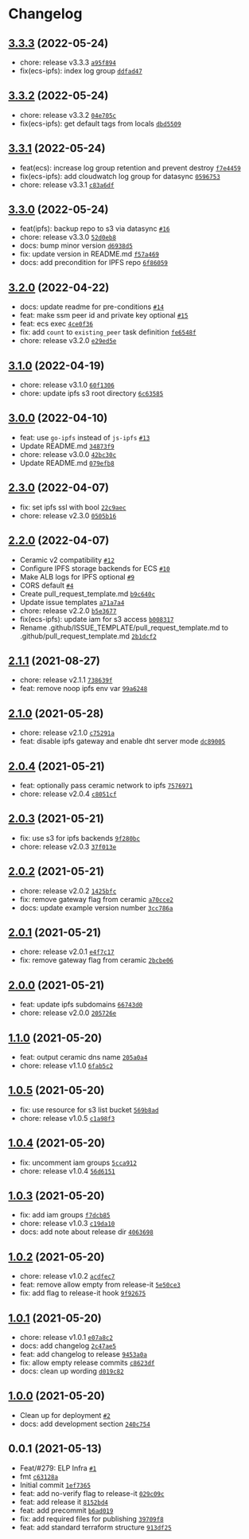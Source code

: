 # Changelog

## [3.3.3](https://github.com/Jackieyewang/terraform-aws-ceramic/compare/3.3.2...3.3.3) (2022-05-24)

- chore: release v3.3.3 [`a95f894`](https://github.com/Jackieyewang/terraform-aws-ceramic/commit/a95f894d3861ba8f296f094717fa7451dfc9d333)
- fix(ecs-ipfs): index log group [`ddfad47`](https://github.com/Jackieyewang/terraform-aws-ceramic/commit/ddfad47c410e5c47010bf3264b071bdf32baecd1)

## [3.3.2](https://github.com/Jackieyewang/terraform-aws-ceramic/compare/3.3.1...3.3.2) (2022-05-24)

- chore: release v3.3.2 [`04e705c`](https://github.com/Jackieyewang/terraform-aws-ceramic/commit/04e705cdbfe04933e845639ea7883c5ddd0f349b)
- fix(ecs-ipfs): get default tags from locals [`dbd5509`](https://github.com/Jackieyewang/terraform-aws-ceramic/commit/dbd5509a3ca7b560675e720dcf1fcf336d4e201d)

## [3.3.1](https://github.com/Jackieyewang/terraform-aws-ceramic/compare/3.3.0...3.3.1) (2022-05-24)

- feat(ecs): increase log group retention and prevent destroy [`f7e4459`](https://github.com/Jackieyewang/terraform-aws-ceramic/commit/f7e4459a789c7ebc76bb82722d1398a9e4d45140)
- fix(ecs-ipfs): add cloudwatch log group for datasync [`0596753`](https://github.com/Jackieyewang/terraform-aws-ceramic/commit/05967537aaa037bded5efb9d42480b54367f8d8b)
- chore: release v3.3.1 [`c83a6df`](https://github.com/Jackieyewang/terraform-aws-ceramic/commit/c83a6df9d93d559ba59716192846049c16501cdf)

## [3.3.0](https://github.com/Jackieyewang/terraform-aws-ceramic/compare/3.2.0...3.3.0) (2022-05-24)

- feat(ipfs): backup repo to s3 via datasync [`#16`](https://github.com/Jackieyewang/terraform-aws-ceramic/pull/16)
- chore: release v3.3.0 [`52d0eb8`](https://github.com/Jackieyewang/terraform-aws-ceramic/commit/52d0eb81bc3c89183acf04c29a5e07d63c379ce3)
- docs: bump minor version [`d6938d5`](https://github.com/Jackieyewang/terraform-aws-ceramic/commit/d6938d5c70c516edbfad734b9bcc8aa651bd137e)
- fix: update version in README.md [`f57a469`](https://github.com/Jackieyewang/terraform-aws-ceramic/commit/f57a469fe49e183484e7fc6d3c0f227decfad996)
- docs: add precondition for IPFS repo [`6f86059`](https://github.com/Jackieyewang/terraform-aws-ceramic/commit/6f86059a9ca2dde56bb987380604b6e70ad02fbf)

## [3.2.0](https://github.com/Jackieyewang/terraform-aws-ceramic/compare/3.1.0...3.2.0) (2022-04-22)

- docs: update readme for pre-conditions [`#14`](https://github.com/Jackieyewang/terraform-aws-ceramic/pull/14)
- feat: make ssm peer id and private key optional [`#15`](https://github.com/Jackieyewang/terraform-aws-ceramic/pull/15)
- feat: ecs exec [`4ce0f36`](https://github.com/Jackieyewang/terraform-aws-ceramic/commit/4ce0f36fc9ac369e8d472c774bf9f56ab61ab5b4)
- fix: add `count` to `existing_peer` task definition [`fe6548f`](https://github.com/Jackieyewang/terraform-aws-ceramic/commit/fe6548ffcbca6df98603781bf5aa3d1d9cfd58c6)
- chore: release v3.2.0 [`e29ed5e`](https://github.com/Jackieyewang/terraform-aws-ceramic/commit/e29ed5e4b29a07ae42e638e26b3dc1312ecb3d88)

## [3.1.0](https://github.com/Jackieyewang/terraform-aws-ceramic/compare/3.0.0...3.1.0) (2022-04-19)

- chore: release v3.1.0 [`60f1306`](https://github.com/Jackieyewang/terraform-aws-ceramic/commit/60f13061f827b9291edb439276ff9efe1cfd99e9)
- chore: update ipfs s3 root directory [`6c63585`](https://github.com/Jackieyewang/terraform-aws-ceramic/commit/6c6358534547bd00bb63927d78c15d1510d4327b)

## [3.0.0](https://github.com/Jackieyewang/terraform-aws-ceramic/compare/2.3.0...3.0.0) (2022-04-10)

- feat: use `go-ipfs` instead of `js-ipfs` [`#13`](https://github.com/Jackieyewang/terraform-aws-ceramic/pull/13)
- Update README.md [`34873f9`](https://github.com/Jackieyewang/terraform-aws-ceramic/commit/34873f9294128b53c4f8558e226e46e139e7f22d)
- chore: release v3.0.0 [`42bc30c`](https://github.com/Jackieyewang/terraform-aws-ceramic/commit/42bc30c60c0ef113f6a45218b44e6136fa603b06)
- Update README.md [`079efb8`](https://github.com/Jackieyewang/terraform-aws-ceramic/commit/079efb8126a0b51ef35e3c1543c612cfca57ebbc)

## [2.3.0](https://github.com/Jackieyewang/terraform-aws-ceramic/compare/2.2.0...2.3.0) (2022-04-07)

- fix: set ipfs ssl with bool [`22c9aec`](https://github.com/Jackieyewang/terraform-aws-ceramic/commit/22c9aec0cd9775cb35b52556f3ed09c42c6e81cd)
- chore: release v2.3.0 [`0505b16`](https://github.com/Jackieyewang/terraform-aws-ceramic/commit/0505b16469d4ab9f6edff5b03556a8a15b605012)

## [2.2.0](https://github.com/Jackieyewang/terraform-aws-ceramic/compare/2.1.1...2.2.0) (2022-04-07)

- Ceramic v2 compatibility [`#12`](https://github.com/Jackieyewang/terraform-aws-ceramic/pull/12)
- Configure IPFS storage backends for ECS [`#10`](https://github.com/Jackieyewang/terraform-aws-ceramic/pull/10)
- Make ALB logs for IPFS optional [`#9`](https://github.com/Jackieyewang/terraform-aws-ceramic/pull/9)
- CORS default [`#4`](https://github.com/Jackieyewang/terraform-aws-ceramic/pull/4)
- Create pull_request_template.md [`b9c640c`](https://github.com/Jackieyewang/terraform-aws-ceramic/commit/b9c640c458c2d6eb7584b723e7b1470cce726c6d)
- Update issue templates [`a71a7a4`](https://github.com/Jackieyewang/terraform-aws-ceramic/commit/a71a7a45a46e31485d737418d9c41939c8af0321)
- chore: release v2.2.0 [`b5e3677`](https://github.com/Jackieyewang/terraform-aws-ceramic/commit/b5e3677acf3d8190878a11b6d0115df013933db4)
- fix(ecs-ipfs): update iam for s3 access [`b008317`](https://github.com/Jackieyewang/terraform-aws-ceramic/commit/b008317b2d2da2d1e32a1c6dd7034ed8443934e9)
- Rename .github/ISSUE_TEMPLATE/pull_request_template.md to .github/pull_request_template.md [`2b1dcf2`](https://github.com/Jackieyewang/terraform-aws-ceramic/commit/2b1dcf2ca8399e80a9cd5b06090495cd4e65b7b5)

## [2.1.1](https://github.com/Jackieyewang/terraform-aws-ceramic/compare/2.1.0...2.1.1) (2021-08-27)

- chore: release v2.1.1 [`738639f`](https://github.com/Jackieyewang/terraform-aws-ceramic/commit/738639f8020b8d80def0d0e19f30d8e21d46ca95)
- feat: remove noop ipfs env var [`99a6248`](https://github.com/Jackieyewang/terraform-aws-ceramic/commit/99a6248efeb629642a20fcddb3acf31b204f3332)

## [2.1.0](https://github.com/Jackieyewang/terraform-aws-ceramic/compare/2.0.4...2.1.0) (2021-05-28)

- chore: release v2.1.0 [`c75291a`](https://github.com/Jackieyewang/terraform-aws-ceramic/commit/c75291a8aef8253440a3724a2d86d7c56278bdf4)
- feat: disable ipfs gateway and enable dht server mode [`dc89005`](https://github.com/Jackieyewang/terraform-aws-ceramic/commit/dc89005baa45d15beb68b0297f7301466df376d4)

## [2.0.4](https://github.com/Jackieyewang/terraform-aws-ceramic/compare/2.0.3...2.0.4) (2021-05-21)

- feat: optionally pass ceramic network to ipfs [`7576971`](https://github.com/Jackieyewang/terraform-aws-ceramic/commit/7576971933c1dfb987542112c12a31e7436a86ac)
- chore: release v2.0.4 [`c8051cf`](https://github.com/Jackieyewang/terraform-aws-ceramic/commit/c8051cf81e0c24d40688ff69dce3f4ede3b7bb6b)

## [2.0.3](https://github.com/Jackieyewang/terraform-aws-ceramic/compare/2.0.2...2.0.3) (2021-05-21)

- fix: use s3 for ipfs backends [`9f280bc`](https://github.com/Jackieyewang/terraform-aws-ceramic/commit/9f280bc748d4d89e758dc5ad16e9cc8a5d1e6b41)
- chore: release v2.0.3 [`37f013e`](https://github.com/Jackieyewang/terraform-aws-ceramic/commit/37f013e47a460e23cdca2c058af5a51516decd7e)

## [2.0.2](https://github.com/Jackieyewang/terraform-aws-ceramic/compare/2.0.1...2.0.2) (2021-05-21)

- chore: release v2.0.2 [`1425bfc`](https://github.com/Jackieyewang/terraform-aws-ceramic/commit/1425bfcb30aee8e26029ab2952492c256c37168a)
- fix: remove gateway flag from ceramic [`a70cce2`](https://github.com/Jackieyewang/terraform-aws-ceramic/commit/a70cce23e72a8564631c2a58538c48c17bbb0514)
- docs: update example version number [`3cc786a`](https://github.com/Jackieyewang/terraform-aws-ceramic/commit/3cc786a553fc5bc51d27f0c0e924d541ac6c664a)

## [2.0.1](https://github.com/Jackieyewang/terraform-aws-ceramic/compare/2.0.0...2.0.1) (2021-05-21)

- chore: release v2.0.1 [`e4f7c17`](https://github.com/Jackieyewang/terraform-aws-ceramic/commit/e4f7c170991606a6773172a5dc2fc99c5727d50f)
- fix: remove gateway flag from ceramic [`2bcbe06`](https://github.com/Jackieyewang/terraform-aws-ceramic/commit/2bcbe061278ab05761681b2155f7507fcc6175c9)

## [2.0.0](https://github.com/Jackieyewang/terraform-aws-ceramic/compare/1.1.0...2.0.0) (2021-05-21)

- feat: update ipfs subdomains [`66743d0`](https://github.com/Jackieyewang/terraform-aws-ceramic/commit/66743d052bcd8f0b0c171aeaed48c72923ebf7a9)
- chore: release v2.0.0 [`205726e`](https://github.com/Jackieyewang/terraform-aws-ceramic/commit/205726efe3c415832c8bffc15d4dd65887badbc9)

## [1.1.0](https://github.com/Jackieyewang/terraform-aws-ceramic/compare/1.0.5...1.1.0) (2021-05-20)

- feat: output ceramic dns name [`205a0a4`](https://github.com/Jackieyewang/terraform-aws-ceramic/commit/205a0a4aad41df21264cc048e456e597bcc71be0)
- chore: release v1.1.0 [`6fab5c2`](https://github.com/Jackieyewang/terraform-aws-ceramic/commit/6fab5c219e0c249ab88ee07e0c40348709218d2c)

## [1.0.5](https://github.com/Jackieyewang/terraform-aws-ceramic/compare/1.0.4...1.0.5) (2021-05-20)

- fix: use resource for s3 list bucket [`569b8ad`](https://github.com/Jackieyewang/terraform-aws-ceramic/commit/569b8ad97660fe85ec554719ac8acd39f0873dec)
- chore: release v1.0.5 [`c1a98f3`](https://github.com/Jackieyewang/terraform-aws-ceramic/commit/c1a98f39137448c610315cf22c1f0bacfeaaea4c)

## [1.0.4](https://github.com/Jackieyewang/terraform-aws-ceramic/compare/1.0.3...1.0.4) (2021-05-20)

- fix: uncomment iam groups [`5cca912`](https://github.com/Jackieyewang/terraform-aws-ceramic/commit/5cca9126d139c517d3129971fd7f9c12783152e1)
- chore: release v1.0.4 [`56d6151`](https://github.com/Jackieyewang/terraform-aws-ceramic/commit/56d61516c37503e67d9ce760c5b080e7793b6400)

## [1.0.3](https://github.com/Jackieyewang/terraform-aws-ceramic/compare/1.0.2...1.0.3) (2021-05-20)

- fix: add iam groups [`f7dcb85`](https://github.com/Jackieyewang/terraform-aws-ceramic/commit/f7dcb85ee6964d664eacc39188ca6aedfe07a10b)
- chore: release v1.0.3 [`c19da10`](https://github.com/Jackieyewang/terraform-aws-ceramic/commit/c19da10beac7a665863bfa4d3dfc2de7f92fc99e)
- docs: add note about release dir [`4063698`](https://github.com/Jackieyewang/terraform-aws-ceramic/commit/4063698cd790d1cc6230c39e0f2e4075313de037)

## [1.0.2](https://github.com/Jackieyewang/terraform-aws-ceramic/compare/1.0.1...1.0.2) (2021-05-20)

- chore: release v1.0.2 [`acdfec7`](https://github.com/Jackieyewang/terraform-aws-ceramic/commit/acdfec7dc57ef08ba3d5a46d225679dcdc90f51d)
- feat: remove allow empty from release-it [`5e50ce3`](https://github.com/Jackieyewang/terraform-aws-ceramic/commit/5e50ce368207100ff3a6444d2c7974287ac5d5dc)
- fix: add flag to release-it hook [`9f92675`](https://github.com/Jackieyewang/terraform-aws-ceramic/commit/9f926754240f6d8f3c3f83c31b1a7b2a77d38394)

## [1.0.1](https://github.com/Jackieyewang/terraform-aws-ceramic/compare/1.0.0...1.0.1) (2021-05-20)

- chore: release v1.0.1 [`e07a8c2`](https://github.com/Jackieyewang/terraform-aws-ceramic/commit/e07a8c201a354c20ee984b5807767ecf30a63a28)
- docs: add changelog [`2c47ae5`](https://github.com/Jackieyewang/terraform-aws-ceramic/commit/2c47ae5acc6d26077a23f59f664084dcb6adeb8e)
- feat: add changelog to release [`9453a0a`](https://github.com/Jackieyewang/terraform-aws-ceramic/commit/9453a0a23b1e211a5bbc7f3f83abce4bfcd3c4c1)
- fix: allow empty release commits [`c8623df`](https://github.com/Jackieyewang/terraform-aws-ceramic/commit/c8623dfb2ea31703ab82bdbb52db74e3bdc07242)
- docs: clean up wording [`d019c82`](https://github.com/Jackieyewang/terraform-aws-ceramic/commit/d019c8209d0a00d6a2fdca119b75805b29244adb)

## [1.0.0](https://github.com/Jackieyewang/terraform-aws-ceramic/compare/0.0.1...1.0.0) (2021-05-20)

- Clean up for deployment [`#2`](https://github.com/Jackieyewang/terraform-aws-ceramic/pull/2)
- docs: add development section [`240c754`](https://github.com/Jackieyewang/terraform-aws-ceramic/commit/240c7544a96137b622c7d9d0f8d37e5e19513a81)

## 0.0.1 (2021-05-13)

- Feat/#279: ELP Infra [`#1`](https://github.com/Jackieyewang/terraform-aws-ceramic/pull/1)
- fmt [`c63128a`](https://github.com/Jackieyewang/terraform-aws-ceramic/commit/c63128aa810dd051ef348523e3bdb79364fbfb8a)
- Initial commit [`1ef7365`](https://github.com/Jackieyewang/terraform-aws-ceramic/commit/1ef7365ed101ba589ba124e26493db22c182298d)
- feat: add no-verify flag to release-it [`029c09c`](https://github.com/Jackieyewang/terraform-aws-ceramic/commit/029c09c21a5b43ba16ec55dbe7f30356c0a3435e)
- feat: add release it [`8152bd4`](https://github.com/Jackieyewang/terraform-aws-ceramic/commit/8152bd44f7f2e8fb09f1590ebf51d33124d5daba)
- feat: add precommit [`b6ad019`](https://github.com/Jackieyewang/terraform-aws-ceramic/commit/b6ad0193b45546abf353992f478cae83fac96cce)
- fix: add required files for publishing [`39709f8`](https://github.com/Jackieyewang/terraform-aws-ceramic/commit/39709f86167f96c972616ba265bc3c605ca53f8a)
- feat: add standard terraform structure [`913df25`](https://github.com/Jackieyewang/terraform-aws-ceramic/commit/913df25dfbed6514fb256be416f95163f42c15e0)
